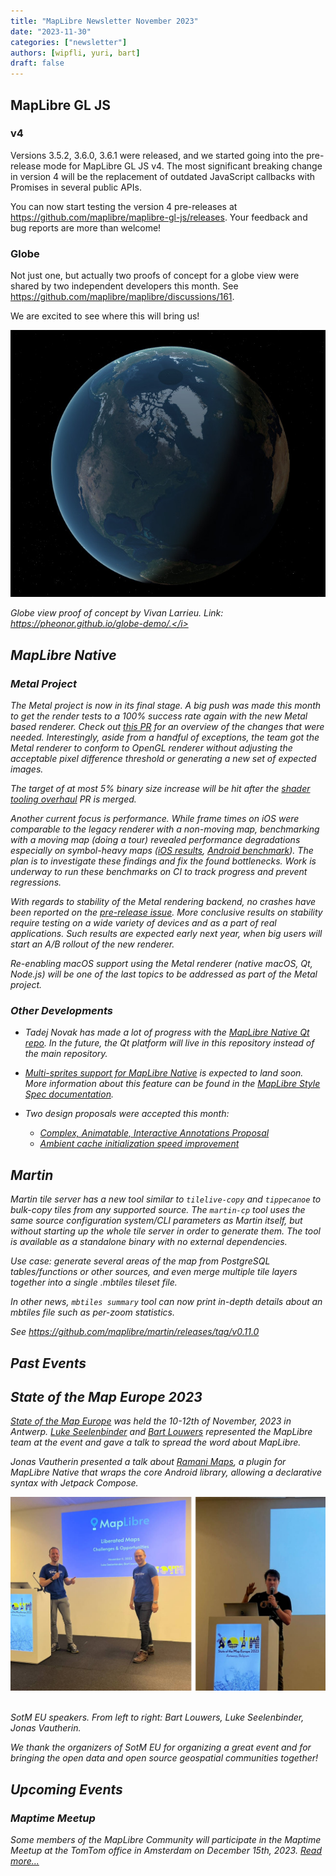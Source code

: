 ```yaml
---
title: "MapLibre Newsletter November 2023"
date: "2023-11-30"
categories: ["newsletter"]
authors: [wipfli, yuri, bart]
draft: false
---
```


## MapLibre GL JS

### v4

Versions 3.5.2, 3.6.0, 3.6.1 were released, and we started going into the pre-release mode for MapLibre GL JS v4. The most significant breaking change in version 4 will be the replacement of outdated JavaScript callbacks with Promises in several public APIs.

You can now start testing the version 4 pre-releases at https://github.com/maplibre/maplibre-gl-js/releases. Your feedback and bug reports are more than welcome!

### Globe

Not just one, but actually two proofs of concept for a globe view were shared by two independent developers this month. See https://github.com/maplibre/maplibre/discussions/161.

We are excited to see where this will bring us!

<a href="https://pheonor.github.io/globe-demo/"><img src="globe.jpg" style="max-width: 100%"></a>
<br>

<i>Globe view proof of concept by Vivan Larrieu. Link: https://pheonor.github.io/globe-demo/.</i>

## MapLibre Native

### Metal Project

The Metal project is now in its final stage. A big push was made this month to get the render tests to a 100% success rate again with the new Metal based renderer. Check out [this PR](https://github.com/maplibre/maplibre-native/pull/1855) for an overview of the changes that were needed. Interestingly, aside from a handful of exceptions, the team got the Metal renderer to conform to OpenGL renderer without adjusting the acceptable pixel difference threshold or generating a new set of expected images.

The target of at most 5% binary size increase will be hit after the [shader tooling overhaul](https://github.com/maplibre/maplibre-native/pull/1848) PR is merged.

Another current focus is performance. While frame times on iOS were comparable to the legacy renderer with a non-moving map, benchmarking with a moving map (doing a tour) revealed performance degradations especially on symbol-heavy maps ([iOS results](https://github.com/maplibre/maplibre-native/pull/1873#issuecomment-1820845760), [Android benchmark](https://github.com/maplibre/maplibre-native/pull/1850)). The plan is to investigate these findings and fix the found bottlenecks. Work is underway to run these benchmarks on CI to track progress and prevent regressions.

With regards to stability of the Metal rendering backend, no crashes have been reported on the [pre-release issue](https://github.com/maplibre/maplibre-native/issues/1609). More conclusive results on stability require testing on a wide variety of devices and as a part of real applications. Such results are expected early next year, when big users will start an A/B rollout of the new renderer.

Re-enabling macOS support using the Metal renderer (native macOS, Qt, Node.js) will be one of the last topics to be addressed as part of the Metal project.

### Other Developments

- Tadej Novak has made a lot of progress with the [MapLibre Native Qt repo](https://github.com/maplibre/maplibre-native-qt). In the future, the Qt platform will live in this repository instead of the main repository.

- [Multi-sprites support for MapLibre Native](https://github.com/maplibre/maplibre-native/pull/1858) is expected to land soon. More information about this feature can be found in the [MapLibre Style Spec documentation](https://maplibre.org/maplibre-style-spec/sprite/).

- Two design proposals were accepted this month:
  - [Complex, Animatable, Interactive Annotations Proposal](https://github.com/maplibre/maplibre-native/blob/main/design-proposals/2023-11-08-complex-animatable-interactive-annotations.md)
  - [Ambient cache initialization speed improvement](https://github.com/maplibre/maplibre-native/blob/main/design-proposals/2023-11-06-ambient-cache-initialization-speed-improvement.md)

## Martin

Martin tile server has a new tool similar to `tilelive-copy` and `tippecanoe` to bulk-copy tiles from any supported source. The `martin-cp` tool uses the same source configuration system/CLI parameters as Martin itself, but without starting up the whole tile server in order to generate them. The tool is available as a standalone binary with no external dependencies.

Use case: generate several areas of the map from PostgreSQL tables/functions or other sources, and even merge multiple tile layers together into a single .mbtiles tileset file.

In other news, `mbtiles summary` tool can now print in-depth details about an mbtiles file such as per-zoom statistics.

See https://github.com/maplibre/martin/releases/tag/v0.11.0

## Past Events

## State of the Map Europe 2023

[State of the Map Europe](https://stateofthemap.eu/) was held the 10-12th of November, 2023 in Antwerp. [Luke Seelenbinder](https://maplibre.org/about/luke/) and [Bart Louwers](https://maplibre.org/about/bart/) represented the MapLibre team at the event and gave a talk to spread the word about MapLibre.

Jonas Vautherin presented a talk about [Ramani Maps](https://github.com/ramani-maps/ramani-maps), a plugin for MapLibre Native that wraps the core Android library, allowing a declarative syntax with Jetpack Compose.

<img style="max-width: 100%" src="img.jpg">

<br>
<br>

<i>SotM EU speakers. From left to right: Bart Louwers, Luke Seelenbinder, Jonas Vautherin.</i>

We thank the organizers of SotM EU for organizing a great event and for bringing the open data and open source geospatial communities together!

## Upcoming Events

### Maptime Meetup

Some members of the MapLibre Community will participate in the Maptime Meetup at the TomTom office in Amsterdam on December 15th, 2023. [Read more...](https://www.meetup.com/maptime-ams/events/297537707/?isFirstPublish=true)
